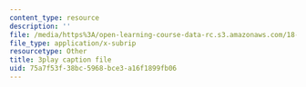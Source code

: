 ```yaml
---
content_type: resource
description: ''
file: /media/https%3A/open-learning-course-data-rc.s3.amazonaws.com/18-06-linear-algebra-spring-2010/75a7f53f38bc5968bce3a16f1899fb06_0MtwqhIwdrI.vtt
file_type: application/x-subrip
resourcetype: Other
title: 3play caption file
uid: 75a7f53f-38bc-5968-bce3-a16f1899fb06
---
```

